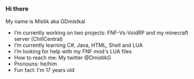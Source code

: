 ### Hi there
My name is Mistik aka GDmistkal
- I’m currently working on two projects: FNF-Vs-VoidRP and my minecraft server (ChillCentral)
- I’m currently learning C#, Java, HTML, Shell and LUA
- I’m looking for help with  my FNF mod's LUA files 
- How to reach me: My twitter @DmistikG
- Pronouns: he/him
- Fun fact: I'm 17 years old
